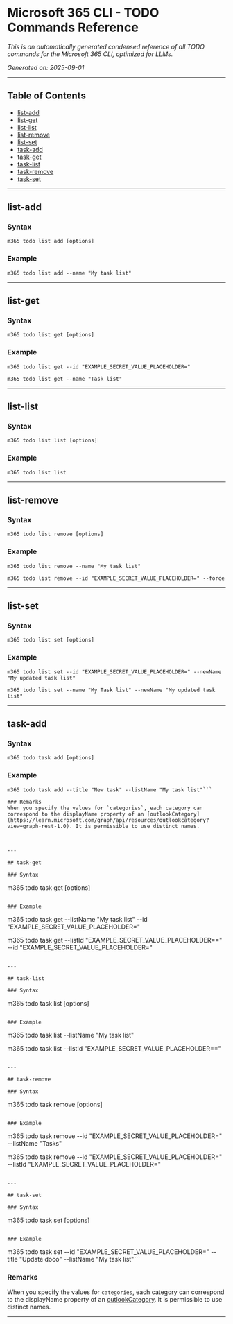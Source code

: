 <!-- DISCLAIMER: All secrets, passwords, and sensitive values in this document are examples only and not real credentials. -->
# Microsoft 365 CLI - TODO Commands Reference

*This is an automatically generated condensed reference of all TODO commands for the Microsoft 365 CLI, optimized for LLMs.*

*Generated on: 2025-09-01*

---

## Table of Contents

- [list-add](#list-add)
- [list-get](#list-get)
- [list-list](#list-list)
- [list-remove](#list-remove)
- [list-set](#list-set)
- [task-add](#task-add)
- [task-get](#task-get)
- [task-list](#task-list)
- [task-remove](#task-remove)
- [task-set](#task-set)

---

## list-add

### Syntax
```
m365 todo list add [options]
```

### Example
```
m365 todo list add --name "My task list"

```

---

## list-get

### Syntax
```
m365 todo list get [options]
```

### Example
```
m365 todo list get --id "EXAMPLE_SECRET_VALUE_PLACEHOLDER="

m365 todo list get --name "Task list"

```

---

## list-list

### Syntax
```
m365 todo list list [options]
```

### Example
```
m365 todo list list

```

---

## list-remove

### Syntax
```
m365 todo list remove [options]
```

### Example
```
m365 todo list remove --name "My task list"

m365 todo list remove --id "EXAMPLE_SECRET_VALUE_PLACEHOLDER=" --force

```

---

## list-set

### Syntax
```
m365 todo list set [options]
```

### Example
```
m365 todo list set --id "EXAMPLE_SECRET_VALUE_PLACEHOLDER=" --newName "My updated task list"

m365 todo list set --name "My Task list" --newName "My updated task list"

```

---

## task-add

### Syntax
```
m365 todo task add [options]
```

### Example
```
m365 todo task add --title "New task" --listName "My task list"```

### Remarks
When you specify the values for `categories`, each category can correspond to the displayName property of an [outlookCategory](https://learn.microsoft.com/graph/api/resources/outlookcategory?view=graph-rest-1.0). It is permissible to use distinct names.



---

## task-get

### Syntax
```
m365 todo task get [options]
```

### Example
```
m365 todo task get --listName "My task list" --id "EXAMPLE_SECRET_VALUE_PLACEHOLDER="

m365 todo task get --listId "EXAMPLE_SECRET_VALUE_PLACEHOLDER==" --id "EXAMPLE_SECRET_VALUE_PLACEHOLDER="

```

---

## task-list

### Syntax
```
m365 todo task list [options]
```

### Example
```
m365 todo task list --listName "My task list"

m365 todo task list --listId "EXAMPLE_SECRET_VALUE_PLACEHOLDER=="

```

---

## task-remove

### Syntax
```
m365 todo task remove [options]
```

### Example
```
m365 todo task remove --id "EXAMPLE_SECRET_VALUE_PLACEHOLDER=" --listName "Tasks"

m365 todo task remove --id "EXAMPLE_SECRET_VALUE_PLACEHOLDER=" --listId "EXAMPLE_SECRET_VALUE_PLACEHOLDER="

```

---

## task-set

### Syntax
```
m365 todo task set [options]
```

### Example
```
m365 todo task set --id "EXAMPLE_SECRET_VALUE_PLACEHOLDER=" --title "Update doco" --listName "My task list"```

### Remarks
When you specify the values for `categories`, each category can correspond to the displayName property of an [outlookCategory](https://learn.microsoft.com/graph/api/resources/outlookcategory?view=graph-rest-1.0). It is permissible to use distinct names.



---
